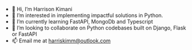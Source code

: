 - 👋 Hi, I’m Harrison Kimani
- 👀 I’m interested in implementing impactful solutions in Python.
- 🌱 I’m currently learning FastAPI, MongoDb and Typescript
- 💞️ I’m looking to collaborate on Python codebases built on Django, Flask or FastAPI
- 📫 Email me at harriskimm@outlook.com

<!---
MegacoderKim/MegacoderKim is a ✨ special ✨ repository because its `README.md` (this file) appears on your GitHub profile.
You can click the Preview link to take a look at your changes.
--->
